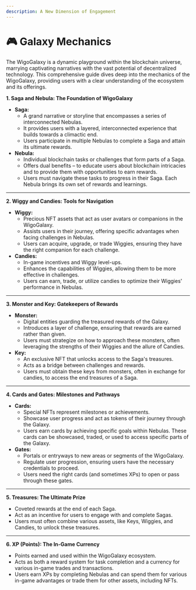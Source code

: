 ```yaml
---
description: A New Dimension of Engagement
---
```


# 🎮 Galaxy Mechanics

The WigoGalaxy is a dynamic playground within the blockchain universe, marrying captivating narratives with the vast potential of decentralized technology. This comprehensive guide dives deep into the mechanics of the WigoGalaxy, providing users with a clear understanding of the ecosystem and its offerings.



**1. Saga and Nebula: The Foundation of WigoGalaxy**

* **Saga:**
  * A grand narrative or storyline that encompasses a series of interconnected Nebulas.
  * It provides users with a layered, interconnected experience that builds towards a climactic end.
  * Users participate in multiple Nebulas to complete a Saga and attain its ultimate rewards.
* **Nebula:**
  * Individual blockchain tasks or challenges that form parts of a Saga.
  * Offers dual benefits – to educate users about blockchain intricacies and to provide them with opportunities to earn rewards.
  * Users must navigate these tasks to progress in their Saga. Each Nebula brings its own set of rewards and learnings.

***

**2. Wiggy and Candies: Tools for Navigation**

* **Wiggy:**
  * Precious NFT assets that act as user avatars or companions in the WigoGalaxy.
  * Assists users in their journey, offering specific advantages when facing challenges in Nebulas.
  * Users can acquire, upgrade, or trade Wiggies, ensuring they have the right companion for each challenge.
* **Candies:**
  * In-game incentives and Wiggy level-ups.
  * Enhances the capabilities of Wiggies, allowing them to be more effective in challenges.
  * Users can earn, trade, or utilize candies to optimize their Wiggies' performance in Nebulas.

***

**3. Monster and Key: Gatekeepers of Rewards**

* **Monster:**
  * Digital entities guarding the treasured rewards of the Galaxy.
  * Introduces a layer of challenge, ensuring that rewards are earned rather than given.
  * Users must strategize on how to approach these monsters, often leveraging the strengths of their Wiggies and the allure of Candies.
* **Key:**
  * An exclusive NFT that unlocks access to the Saga's treasures.
  * Acts as a bridge between challenges and rewards.
  * Users must obtain these keys from monsters, often in exchange for candies, to access the end treasures of a Saga.

***

**4. Cards and Gates: Milestones and Pathways**

* **Cards:**
  * Special NFTs represent milestones or achievements.
  * Showcase user progress and act as tokens of their journey through the Galaxy.
  * Users earn cards by achieving specific goals within Nebulas. These cards can be showcased, traded, or used to access specific parts of the Galaxy.
* **Gates:**
  * Portals or entryways to new areas or segments of the WigoGalaxy.
  * Regulate user progression, ensuring users have the necessary credentials to proceed.
  * Users need the right cards (and sometimes XPs) to open or pass through these gates.

***

**5. Treasures: The Ultimate Prize**

* Coveted rewards at the end of each Saga.
* Act as an incentive for users to engage with and complete Sagas.
* Users must often combine various assets, like Keys, Wiggies, and Candies, to unlock these treasures.

***

**6. XP (Points): The In-Game Currency**

* Points earned and used within the WigoGalaxy ecosystem.
* Acts as both a reward system for task completion and a currency for various in-game trades and transactions.
* Users earn XPs by completing Nebulas and can spend them for various in-game advantages or trade them for other assets, including NFTs.
